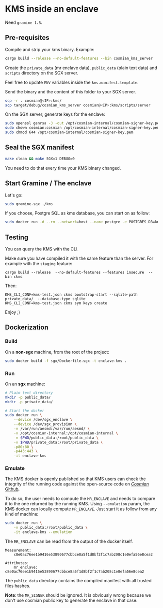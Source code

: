 # KMS inside an enclave

Need `gramine 1.5`.

## Pre-requisites

Compile and strip your kms binary. Example:

```sh
cargo build --release --no-default-features --bin cosmian_kms_server
```

Create the `private_data` (mr enclave data), `public_data` (plain text data) and `scripts` directory on the SGX server.

Feel free to update `ENV` variables inside the `kms.manifest.template`.

Send the binary and the content of this folder to your SGX server.

```sh
scp -r . cosmian@<IP>:kms/
scp target/debug/cosmian_kms_server cosmian@<IP>:kms/scripts/server
```

On the SGX server, generate keys for the enclave:

```sh
sudo openssl genrsa -3 -out /opt/cosmian-internal/cosmian-signer-key.pem 3072
sudo chown cosmian:cosmian /opt/cosmian-internal/cosmian-signer-key.pem
sudo chmod 644 /opt/cosmian-internal/cosmian-signer-key.pem
```

## Seal the SGX manifest

```sh
make clean && make SGX=1 DEBUG=0
```

You need to do that every time your KMS binary changed.

## Start Gramine / The enclave

Let's go:

```sh
sudo gramine-sgx ./kms
```

If you choose, Postgre SQL as kms database, you can start on as follow:

```sh
sudo docker run -d --rm --network=host --name postgre -e POSTGRES_DB=kms -e POSTGRES_USER=kms -e POSTGRES_PASSWORD=kms postgres:latest
```

## Testing

You can query the KMS with the CLI. 

Make sure you have compiled it with the same feature than the server. For example with the `staging` feature:

```
cargo build --release  --no-default-features --features insecure  --bin ckms
```

Then:

```
KMS_CLI_CONF=kms-test.json ckms bootstrap-start --sqlite-path private_data/  --database-type sqlite 
KMS_CLI_CONF=kms-test.json ckms sym keys create  
```

Enjoy ;)

## Dockerization

### Build

On a **non-sgx** machine, from the root of the project:

```sh
sudo docker build -f sgx/Dockerfile.sgx -t enclave-kms .
```

### Run

On an **sgx** machine:

```sh
# Plain text directory
mkdir -p public_data/
mkdir -p private_data/

# Start the docker
sudo docker run \
    --device /dev/sgx_enclave \
    --device /dev/sgx_provision \
    -v /var/run/aesmd:/var/run/aesmd/ \
    -v /opt/cosmian-internal:/opt/cosmian-internal \
    -v $PWD/public_data:/root/public_data \
    -v $PWD/private_data:/root/private_data \
    -p80:80 \
    -p443:443 \
    -it enclave-kms
```

### Emulate

The KMS docker is openly published so that KMS users can check the integrity of the running code against the open-source code on [*Cosmian* Github](https://github.com/Cosmian). 

To do so, the user needs to compute the `MR_ENCLAVE` and needs to compare it to the one returned by the running KMS. 
Using `--emulation` param, the KMS docker can locally compute `MR_ENCLAVE`. Just start it as follow from any kind of machine:

```sh
sudo docker run \
    -v public_data:/root/public_data \
    -it enclave-kms --emulation
```

The `MR_ENCLAVE` can be read from the output of the docker itself.

```
Measurement:
    c8e0ac76ee1b9416e53890677cbbce8a5f1d8bf2f1c7ab208c1e0efa56e8cea2

Attributes:
    mr_enclave: c8e0ac76ee1b9416e53890677cbbce8a5f1d8bf2f1c7ab208c1e0efa56e8cea2
```

The `public_data` directory contains the compiled manifest with all trusted files hashes.

__Note__: the `MR_SIGNER` should be ignored. It is obviously wrong because we don't use cosmian public key to generate the enclave in that case.
